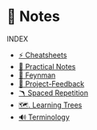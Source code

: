 # 📝 Notes 

INDEX

- [⚡️ Cheatsheets]()
- [📓 Practical Notes]()
- [🧪 Feynman]()
- [🚜 Project-Feedback]()
- [🪃 Spaced Repetition]()
- [🗺. Learning Trees]()
- [🔊 Terminology]()
